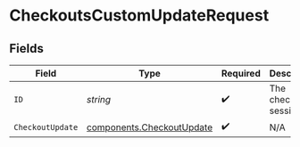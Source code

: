 # CheckoutsCustomUpdateRequest


## Fields

| Field                                                                  | Type                                                                   | Required                                                               | Description                                                            |
| ---------------------------------------------------------------------- | ---------------------------------------------------------------------- | ---------------------------------------------------------------------- | ---------------------------------------------------------------------- |
| `ID`                                                                   | *string*                                                               | :heavy_check_mark:                                                     | The checkout session ID.                                               |
| `CheckoutUpdate`                                                       | [components.CheckoutUpdate](../../models/components/checkoutupdate.md) | :heavy_check_mark:                                                     | N/A                                                                    |